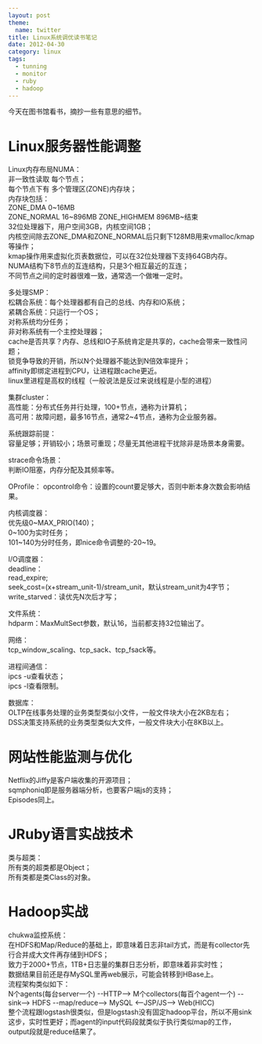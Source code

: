 ```yaml
---
layout: post
theme:
  name: twitter
title: Linux系统调优读书笔记
date: 2012-04-30
category: linux
tags:
  - tunning
  - monitor
  - ruby
  - hadoop
---
```


今天在图书馆看书，摘抄一些有意思的细节。

# Linux服务器性能调整

  Linux内存布局NUMA：    
    非一致性读取 每个节点；    
    每个节点下有 多个管理区(ZONE)内存块；    
    内存块包括：    
        ZONE_DMA 0~16MB    
        ZONE_NORMAL 16~896MB
        ZONE_HIGHMEM 896MB~结束    
    32位处理器下，用户空间3GB，内核空间1GB；    
        内核空间除去ZONE_DMA和ZONE_NORMAL后只剩下128MB用来vmalloc/kmap等操作；    
        kmap操作用来虚拟化页表数据位，可以在32位处理器下支持64GB内存。   
    NUMA结构下8节点的互连结构，只是3个相互最近的互连；    
    不同节点之间的定时器很难一致，通常选一个做唯一定时。    

  多处理SMP：    
    松耦合系统：每个处理器都有自己的总线、内存和IO系统；    
    紧耦合系统：只运行一个OS；    
      对称系统均分任务；    
      非对称系统有一个主控处理器；    
        cache是否共享？内存、总线和IO子系统肯定是共享的，cache会带来一致性问题；    
        锁竞争导致的开销，所以N个处理器不能达到N倍效率提升；    
        affinity即绑定进程到CPU，让进程跟cache更近。    
          linux里进程是高权的线程（一般说法是反过来说线程是小型的进程）    

  集群cluster：    
    高性能：分布式任务并行处理，100+节点，通称为计算机；    
    高可用：故障问题，最多16节点，通常2~4节点，通称为企业服务器。    

  系统跟踪前提：    
    容量足够；开销较小；场景可重现；尽量无其他进程干扰除非是场景本身需要。    

  strace命令场景：    
    判断IO阻塞，内存分配及其频率等。    

  OProfile：
    opcontrol命令：设置的count要足够大，否则中断本身次数会影响结果。

  内核调度器：    
    优先级0~MAX_PRIO(140)；    
    0~100为实时任务；    
    101~140为分时任务，即nice命令调整的-20~19。    

  I/O调度器：    
    deadline：    
      read_expire;    
      seek_cost=(x+stream_unit-1)/stream_unit，默认stream_unit为4字节；    
      write_starved：读优先N次后才写；    

  文件系统：    
    hdparm：MaxMultSect参数，默认16，当前都支持32位输出了。    

  网络：    
    tcp_window_scaling、tcp_sack、tcp_fsack等。    

  进程间通信：    
    ipcs -u查看状态；    
    ipcs -l查看限制。    

  数据库：    
    OLTP在线事务处理的业务类型类似小文件，一般文件块大小在2KB左右；    
    DSS决策支持系统的业务类型类似大文件，一般文件块大小在8KB以上。    

# 网站性能监测与优化

  Netflix的Jiffy是客户端收集的开源项目；    
  sqmphoniq即是服务器端分析，也要客户端js的支持；    
  Episodes同上。    

# JRuby语言实战技术

  类与超类：    
    所有类的超类都是Object；    
    所有类都是类Class的对象。

# Hadoop实战

  chukwa监控系统：    
    在HDFS和Map/Reduce的基础上，即意味着日志非tail方式，而是有collector先行合并成大文件再存储到HDFS；    
    致力于2000+节点，1TB+日志量的集群日志分析，即意味着非实时性；    
    数据结果目前还是存MySQL里再web展示，可能会转移到HBase上。    
    流程架构类似如下：    
        N个agents(每台server一个) --HTTP--> M个collectors(每百个agent一个) --sink--> HDFS --map/reduce--> MySQL <--JSP/JS--> Web(HICC)    
    整个流程跟logstash很类似，但是logstash没有固定hadoop平台，所以不用sink这步，实时性更好；而agent的input代码段就类似于执行类似map的工作，output段就是reduce结果了。

